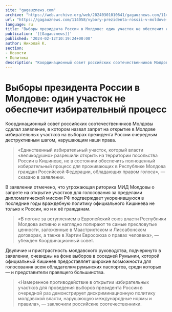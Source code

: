 ```yaml
---
site: "gagauznews.com"
archive: "https://web.archive.org/web/20240301010641/gagauznews.com/114058/vybory-prezidenta-rossii-v-moldove-odin-uchastok-ne-obespechit-izbiratelnyj-protsess.html"
url: "https://gagauznews.com/114058/vybory-prezidenta-rossii-v-moldove-odin-uchastok-ne-obespechit-izbiratelnyj-protsess.html"
language: ru
title: "Выборы президента России в Молдове: один участок не обеспечит избирательный процесс"
publication: '[[Gagauznews]]'
published: '2024-02-12T10:19:24+00:00'
author: Николай К.
section:
- Новости
- Политика
description: "Координационный совет российских соотечественников Молдовы сделал заявление, в котором назвал запрет на открытие в Молдове избирательных участков на выборах президента России очередным деструктивным шагом, нарушающим наши права. «Единственный избирательный участок, который власти «великодушно» разрешили открыть на территории посольства России в Кишиневе, не в состоянии обеспечить полноценный избирательный процесс для проживающих в Республике Молдова граждан Российской Федерации, обладающих правом голоса», — сказано в заявлении. В заявлении отмечено, что угрожающая риторика МИД Молдовы о запрете на открытие участков для голосования за пределами дипломатической миссии РФ подтверждает укоренившуюся в последние годы враждебную политику официального Кишинева не только к России, но и к её […]"
---
```


# Выборы президента России в Молдове: один участок не обеспечит избирательный процесс

Координационный совет российских соотечественников Молдовы сделал заявление, в котором назвал запрет на открытие в Молдове избирательных участков на выборах президента России очередным деструктивным шагом, нарушающим наши права.

> «Единственный избирательный участок, который власти «великодушно» разрешили открыть на территории посольства России в Кишиневе, не в состоянии обеспечить полноценный избирательный процесс для проживающих в Республике Молдова граждан Российской Федерации, обладающих правом голоса», — сказано в заявлении.

В заявлении отмечено, что угрожающая риторика МИД Молдовы о запрете на открытие участков для голосования за пределами дипломатической миссии РФ подтверждает укоренившуюся в последние годы враждебную политику официального Кишинева не только к России, но и к её гражданам.

> «В погоне за вступлением в Европейский союз власти Республики Молдова активно и наглядно попирают те самые пресловутые ценности, заложенные в Маастрихтском и Лиссабонском договорах, а также в Хартии Евросоюза о правах человека», — убежден Координационный совет.

Двуличие и пристрастность молдавского руководства, подчеркнуто в заявлении, очевидны на фоне выборов в соседней Румынии, которой официальный Кишинев предоставляет широкие возможности для голосования всем обладателям румынских паспортов, среди которых — и представители правящего большинства.

> «Намеренное противодействие в открытии избирательных участков для проведения выборов президента России в очередной раз демонстрирует дискриминационную политику молдавской власти, нарушающую международные нормы и правила», — заключили российские соотечественники.